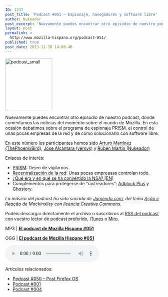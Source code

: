 ```yaml
---
ID: 1237
post_title: 'Podcast #051 – Espionaje, navegadores y software libre'
author: Nukeador
post_excerpt: 'Nuevamente puedes encontrar otro episodio de nuestro podcast, donde comentamos las noticias del momento sobre el mundo de Mozilla. En esta ocasi&oacute;n debatimos sobre el programa de espionaje PRISM, el control de unas pocas empresas de la red y de c&oacute;mo solucionarlo con software libre.'
layout: post
permalink: >
  http://www.mozilla-hispano.org/podcast-051/
published: true
post_date: 2013-11-18 14:00:46
---
```

<p><img class="alignright" alt="podcast_small" src="http://www.mozilla-hispano.org/wp-content/uploads/podcast_small.png" width="150" height="166" /></p>
<p>Nuevamente puedes encontrar otro episodio de nuestro podcast, donde comentamos las noticias del momento sobre el mundo de Mozilla. En esta ocasión debatimos sobre el programa de espionaje PRISM, el control de unas pocas empresas de la red y de cómo solucionarlo con software libre.</p>
<p>En este número los participantes hemos sido <a href="http://twitter.com/ThePhoenixBird">Arturo Martínez (ThePhoenixBird)</a>, <a href="http://twitter.com/versvs">Jose Alcántara (versvs)</a> y <a href="http://twitter.com/nukeador">Rubén Martí­n (Nukeador)</a></p>
<p dir="ltr" title="Lo último en Firefox">Enlaces de interés:</p>
<ul>
<li><a href="http://www.mozilla-hispano.org/dejen-de-vigilarnos-un-pedido-de-mozilla-y-otras-organizaciones/">PRISM</a>: Dejen de vigilarnos.</li>
<li><a href="http://wiki.versvs.net/Recentralizaci%C3%B3n">Recentralización de la red</a>: Unas pocas empreasas controlan todo.</li>
<li><a href="https://www.schneier.com/blog/archives/2013/06/pre-911_nsa_thi.html">¿Qué era y en qué se ha convertido la NSA? [EN]</a></li>
<li>Complementos para protegerse de &#8220;rastreadores&#8221;: <a href="https://addons.mozilla.org/es/android/addon/adblock-plus/">Adblock Plus</a> y <a href="https://addons.mozilla.org/es/firefox/addon/ghostery/">Ghostery</a>.</li>
</ul>
<p><em>La música del podcast ha sido sacada de <a href="http://www.jamendo.com/" hreflang="es">Jamendo.com</a>, del tema <a href="http://www.jamendo.com/es/track/1074160/ac-o-e-reac-o" hreflang="es">Ação e Reação</a> de Mackinslley con <a href="http://creativecommons.org/licenses/by-nc-sa/3.0" hreflang="es">licencia Creative Commons</a>.</em></p>
<p>Podéis descargar directamente el archivo o suscribiros al <a hreflang="es" 
href="http://feeds.mozilla-hispano.org/mozillahispano-podcast">RSS del podcast</a> con vuestro lector de 
podcast preferido, <a hreflang="es" 
href="http://itunes.apple.com/es/podcast/el-podcast-de-mozilla-hispano/id347273991">iTunes</a> o <a href="http://www.miroguide.com/audio/14695">Miro</a>.</p><p>MP3 | <strong><a href="https://archive.org/download/elpodcastdemozillahispano051/mozillahispano-051.mp3">El podcast de Mozilla 
Hispano #051</a></strong></p><p>OGG | <strong><a href="https://archive.org/download/elpodcastdemozillahispano051/mozillahispano-051.ogg">El podcast de Mozilla 
Hispano #051</a></strong></p><p> 
	<audio controls="controls" src="https://archive.org/download/elpodcastdemozillahispano051/mozillahispano-051.ogg" 
tabindex="0"></audio>										
</p>
<div class='yarpp-related-rss'>
<p>Artículos relacionados:<ul>
<li><a href='http://www.mozilla-hispano.org/podcast-050/' rel='bookmark' title='Podcast #050 &#8211; Post Firefox OS'>Podcast #050 &#8211; Post Firefox OS</a></li>
<li><a href='http://www.mozilla-hispano.org/podcast-001/' rel='bookmark' title='Podcast #001'>Podcast #001</a></li>
<li><a href='http://www.mozilla-hispano.org/podcast-004/' rel='bookmark' title='Podcast #004'>Podcast #004</a></li>
</ul></p>
</div>